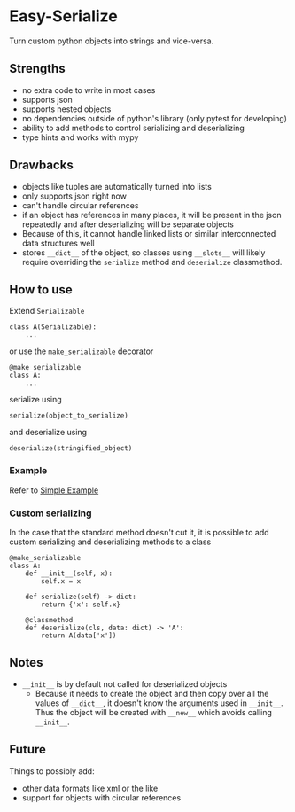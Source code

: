 
# Easy-Serialize

Turn custom python objects into strings and vice-versa.

## Strengths

- no extra code to write in most cases
- supports json
- supports nested objects
- no dependencies outside of python's library (only pytest for developing)
- ability to add methods to control serializing and deserializing
- type hints and works with mypy

## Drawbacks

- objects like tuples are automatically turned into lists
- only supports json right now
- can't handle circular references
- if an object has references in many places, it will be present in the json repeatedly and after deserializing will be separate objects
- Because of this, it cannot handle linked lists or similar interconnected data structures well
- stores `__dict__` of the object, so classes using `__slots__` will likely require overriding the `serialize` method and `deserialize` classmethod.

## How to use

Extend `Serializable`
```
class A(Serializable):
    ...
```

or use the `make_serializable` decorator
```
@make_serializable
class A:
    ...
```

serialize using
```
serialize(object_to_serialize)
```

and deserialize using
```
deserialize(stringified_object)
```

### Example

Refer to [Simple Example](demo.py)

### Custom serializing

In the case that the standard method doesn't cut it, it is
possible to add custom serializing and deserializing methods to a class

```
@make_serializable
class A:
    def __init__(self, x):
        self.x = x

    def serialize(self) -> dict:
        return {'x': self.x}
    
    @classmethod
    def deserialize(cls, data: dict) -> 'A':
        return A(data['x'])
```

## Notes

- `__init__` is by default not called for deserialized objects
    - Because it needs to create the object and then copy over all the values of `__dict__`, it doesn't know the arguments used in `__init__`. Thus the object will be created with `__new__` which avoids calling `__init__`.

## Future

Things to possibly add:
- other data formats like xml or the like
- support for objects with circular references
